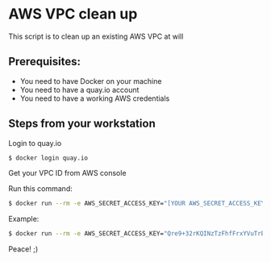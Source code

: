 # AWS VPC clean up
This script is to clean up an existing AWS VPC at will

## Prerequisites:

- You need to have Docker on your machine
- You need to have a quay.io account
- You need to have a working AWS credentials

## Steps from your workstation

Login to quay.io

```bash
$ docker login quay.io
```

Get your VPC ID from AWS console 


Run this command:

```bash
$ docker run --rm -e AWS_SECRET_ACCESS_KEY="[YOUR AWS_SECRET_ACCESS_KEY]" -e AWS_ACCESS_KEY_ID="[YOUR AWS_ACCESS_KEY_ID]" -e AWS_REGION="[YOUR AWS_REGION]" quay.io/dnguyenv/aws-vpc-cleanup:0.0.1 "[YOUR AWS VPC ID]"
```

Example:

```bash
$ docker run --rm -e AWS_SECRET_ACCESS_KEY="Qre9+32rKQINzTzFhfFrxYVuTrBTLCcXNAxjDAZc" -e AWS_ACCESS_KEY_ID="WHOKNOWSWHATISTHIS" -e AWS_REGION="us-east-1" quay.io/dnguyenv/aws-vpc-cleanup:0.0.1 "vpc-0290b6ed86557f12f"
```

Peace! ;) 



